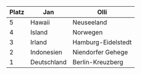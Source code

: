 | Platz | Jan        | Olli                 |
|-------|------------|----------------------|
| 5     | Hawaii      | Neuseeland           |
| 4     | Island      | Norwegen              |
| 3     | Irland      | Hamburg-Eidelstedt    |
| 2     | Indonesien   | Niendorfer Gehege     |
| 1     | Deutschland  | Berlin-Kreuzberg      |
